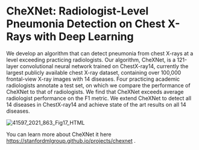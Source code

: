 # CheXNet: Radiologist-Level Pneumonia Detection on Chest X-Rays with Deep Learning

We develop an algorithm that can detect pneumonia from chest X-rays at a level exceeding practicing radiologists. Our algorithm, CheXNet, is a 121-layer convolutional neural network trained on ChestX-ray14, currently the largest publicly available chest X-ray dataset, containing over 100,000 frontal-view X-ray images with 14 diseases. Four practicing academic radiologists annotate a test set, on which we compare the performance of CheXNet to that of radiologists. We find that CheXNet exceeds average radiologist performance on the F1 metric. We extend CheXNet to detect all 14 diseases in ChestX-ray14 and achieve state of the art results on all 14 diseases.






![41597_2021_863_Fig17_HTML](https://user-images.githubusercontent.com/99510125/192345460-ff3d13d3-9604-488f-9165-ae48f52014d7.png)




















You can learn more about CheXNet it here https://stanfordmlgroup.github.io/projects/chexnet  .

